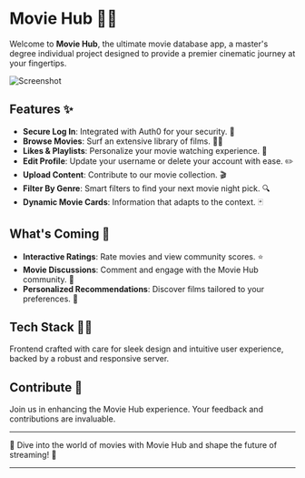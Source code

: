# Movie Hub 🎥🍿

Welcome to **Movie Hub**, the ultimate movie database app, a master's degree individual project designed to provide a premier cinematic journey at your fingertips.

![Screenshot](https://res.cloudinary.com/dl1fw2gx2/image/upload/v1702036602/Screenshot_2023-11-20_134307_muuasc.png)
## Features ✨

- **Secure Log In**: Integrated with Auth0 for your security. 🔐
- **Browse Movies**: Surf an extensive library of films. 🏄‍♂️
- **Likes & Playlists**: Personalize your movie watching experience. 💖
- **Edit Profile**: Update your username or delete your account with ease. ✏️
- **Upload Content**: Contribute to our movie collection. 🎬
- **Filter By Genre**: Smart filters to find your next movie night pick. 🔍
- **Dynamic Movie Cards**: Information that adapts to the context. 🃏

## What's Coming 🚀

- **Interactive Ratings**: Rate movies and view community scores. ⭐
- **Movie Discussions**: Comment and engage with the Movie Hub community. 💬
- **Personalized Recommendations**: Discover films tailored to your preferences. 🤖

## Tech Stack 🧑‍💻

Frontend crafted with care for sleek design and intuitive user experience, backed by a robust and responsive server.

## Contribute 🤝

Join us in enhancing the Movie Hub experience. Your feedback and contributions are invaluable.

---

🌟 Dive into the world of movies with Movie Hub and shape the future of streaming! 🌟

---

